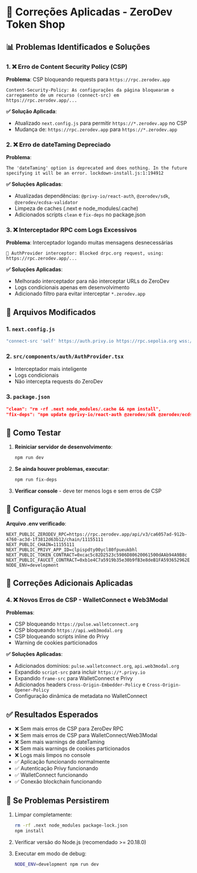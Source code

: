 # 🔧 Correções Aplicadas - ZeroDev Token Shop

## 📊 Problemas Identificados e Soluções

### 1. ❌ Erro de Content Security Policy (CSP)
**Problema**: CSP bloqueando requests para `https://rpc.zerodev.app`
```
Content-Security-Policy: As configurações da página bloquearam o carregamento de um recurso (connect-src) em https://rpc.zerodev.app/...
```

**✅ Solução Aplicada**: 
- Atualizado `next.config.js` para permitir `https://*.zerodev.app` no CSP
- Mudança de: `https://rpc.zerodev.app` para `https://*.zerodev.app`

### 2. ❌ Erro de dateTaming Depreciado
**Problema**: 
```
The 'dateTaming' option is deprecated and does nothing. In the future specifying it will be an error. lockdown-install.js:1:194912
```

**✅ Soluções Aplicadas**:
- Atualizadas dependências: `@privy-io/react-auth`, `@zerodev/sdk`, `@zerodev/ecdsa-validator`
- Limpeza de caches (.next e node_modules/.cache)
- Adicionados scripts `clean` e `fix-deps` no package.json

### 3. ❌ Interceptador RPC com Logs Excessivos
**Problema**: Interceptador logando muitas mensagens desnecessárias
```
🚫 AuthProvider interceptor: Blocked drpc.org request, using: https://rpc.zerodev.app/...
```

**✅ Soluções Aplicadas**:
- Melhorado interceptador para não interceptar URLs do ZeroDev
- Logs condicionais apenas em desenvolvimento
- Adicionado filtro para evitar interceptar `*.zerodev.app`

## 🔧 Arquivos Modificados

### 1. `next.config.js`
```javascript
"connect-src 'self' https://auth.privy.io https://rpc.sepolia.org wss://rpc.sepolia.org https://api.privy.io https://*.zerodev.app"
```

### 2. `src/components/auth/AuthProvider.tsx`
- Interceptador mais inteligente
- Logs condicionais
- Não intercepta requests do ZeroDev

### 3. `package.json`
```json
"clean": "rm -rf .next node_modules/.cache && npm install",
"fix-deps": "npm update @privy-io/react-auth @zerodev/sdk @zerodev/ecdsa-validator && npm run clean"
```

## 🧪 Como Testar

1. **Reiniciar servidor de desenvolvimento**:
   ```bash
   npm run dev
   ```

2. **Se ainda houver problemas, executar**:
   ```bash
   npm run fix-deps
   ```

3. **Verificar console** - deve ter menos logs e sem erros de CSP

## 📝 Configuração Atual

**Arquivo .env verificado**:
```
NEXT_PUBLIC_ZERODEV_RPC=https://rpc.zerodev.app/api/v3/ca6057ad-912b-4760-ac3d-1f3812d63b12/chain/11155111
NEXT_PUBLIC_CHAIN=11155111
NEXT_PUBLIC_PRIVY_APP_ID=clpispdty00ycl80fpueukbhl
NEXT_PUBLIC_TOKEN_CONTRACT=0xcac5c82D2523c5986D80620061500dAAb94A9B8c
NEXT_PUBLIC_FAUCET_CONTRACT=0xb1e4C7a5919b35e30b9fB3e8deB1FA593652962E
NODE_ENV=development
```

## 🔄 Correções Adicionais Aplicadas

### 4. ❌ Novos Erros de CSP - WalletConnect e Web3Modal
**Problemas**:
- CSP bloqueando `https://pulse.walletconnect.org`
- CSP bloqueando `https://api.web3modal.org`
- CSP bloqueando scripts inline do Privy
- Warning de cookies particionados

**✅ Soluções Aplicadas**:
- Adicionados domínios: `pulse.walletconnect.org`, `api.web3modal.org`
- Expandido `script-src` para incluir `https://*.privy.io`
- Expandido `frame-src` para WalletConnect e Privy
- Adicionados headers `Cross-Origin-Embedder-Policy` e `Cross-Origin-Opener-Policy`
- Configuração dinâmica de metadata no WalletConnect

## ✅ Resultados Esperados

- ❌ Sem mais erros de CSP para ZeroDev RPC
- ❌ Sem mais erros de CSP para WalletConnect/Web3Modal
- ❌ Sem mais warnings de dateTaming 
- ❌ Sem mais warnings de cookies particionados
- ❌ Logs mais limpos no console
- ✅ Aplicação funcionando normalmente
- ✅ Autenticação Privy funcionando
- ✅ WalletConnect funcionando
- ✅ Conexão blockchain funcionando

## 🚨 Se Problemas Persistirem

1. Limpar completamente:
   ```bash
   rm -rf .next node_modules package-lock.json
   npm install
   ```

2. Verificar versão do Node.js (recomendado >= 20.18.0)

3. Executar em modo de debug:
   ```bash
   NODE_ENV=development npm run dev
   ``` 